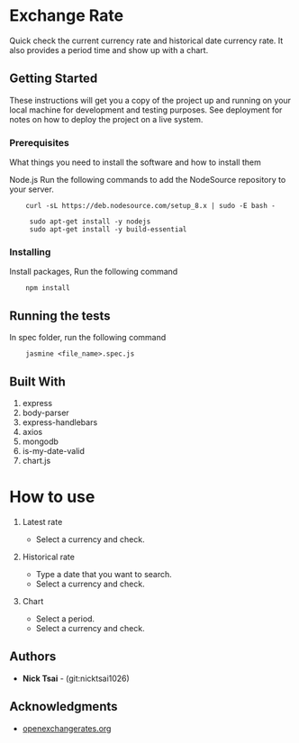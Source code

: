 # Exchange Rate

Quick check the current currency rate and historical date currency rate. It also provides a period time and show up with a chart.

## Getting Started

These instructions will get you a copy of the project up and running on your local machine for development and testing purposes. See deployment for notes on how to deploy the project on a live system.

### Prerequisites

What things you need to install the software and how to install them

Node.js
Run the following commands to add the NodeSource repository to your server.
```
    curl -sL https://deb.nodesource.com/setup_8.x | sudo -E bash -
```
```
     sudo apt-get install -y nodejs
     sudo apt-get install -y build-essential
```
### Installing

Install packages,
Run the following command
```
    npm install
```

## Running the tests

In spec folder, run the following command
```
    jasmine <file_name>.spec.js
```

## Built With

1. express
2. body-parser
3. express-handlebars
4. axios
5. mongodb
6. is-my-date-valid
7. chart.js

# How to use

1. Latest rate
    * Select a currency and check.

2. Historical rate
    * Type a date that you want to search.
    * Select a currency and check.
3. Chart
    * Select a period.
    * Select a currency and check.
## Authors

* **Nick Tsai** - (git:nicktsai1026)

## Acknowledgments

* [openexchangerates.org](https://openexchangerates.org/)
